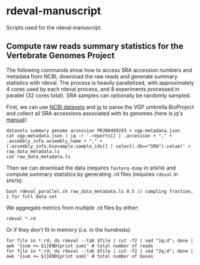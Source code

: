 # rdeval-manuscript
Scripts used for the rdeval manuscript.

## Compute raw reads summary statistics for the Vertebrate Genomes Project
The following commands show how to access SRA accession numbers and metadata from NCBI, download the raw reads and generate summary statistics with rdeval. The process is heavily parallelized, with approximately 4 cores used by each rdeval process, and 8 experiments processed in parallel (32 cores total). SRA samples can optionally be randomly sampled.

First, we can use [NCBI datasets](https://www.ncbi.nlm.nih.gov/datasets/docs/v2/download-and-install/) and [jq](https://jqlang.github.io/jq/) to parse the VGP umbrella BioProject and collect all SRA accessions associated with its genomes (here is jq's [manual](https://jqlang.github.io/jq/manual/)):

```
datasets summary genome accession PRJNA489243 > vgp-metadata.json
cat vgp-metadata.json | jq -r '.reports[] | .accession + "," + .assembly_info.assembly_name + "," + (.assembly_info.biosample.sample_ids[] | select(.db=="SRA").value)' > raw_data_metadata.ls
cat raw_data_metadata.ls
```

Then we can download the data (requires `fasterq-dump` in `$PATH`) and compute summary statistics by generating .rd files (requires `rdeval` in `$PATH`):

```
bash rdeval_parallel.sh raw_data_metadata.ls 0.5 // sampling fraction, 1 for full data set
```
We aggregate metrics from multiple .rd files by either:
```
rdeval *.rd
```
Or if they don't fit in memory (i.e. in the hundreds):
```
for file in *.rd; do rdeval --tab $file | cut -f2 | sed "1q;d"; done | awk '{sum += $1}END{print sum}' # total number of reads
for file in *.rd; do rdeval --tab $file | cut -f2 | sed "2q;d"; done | awk '{sum += $1}END{print sum}' # total number of bases
```
